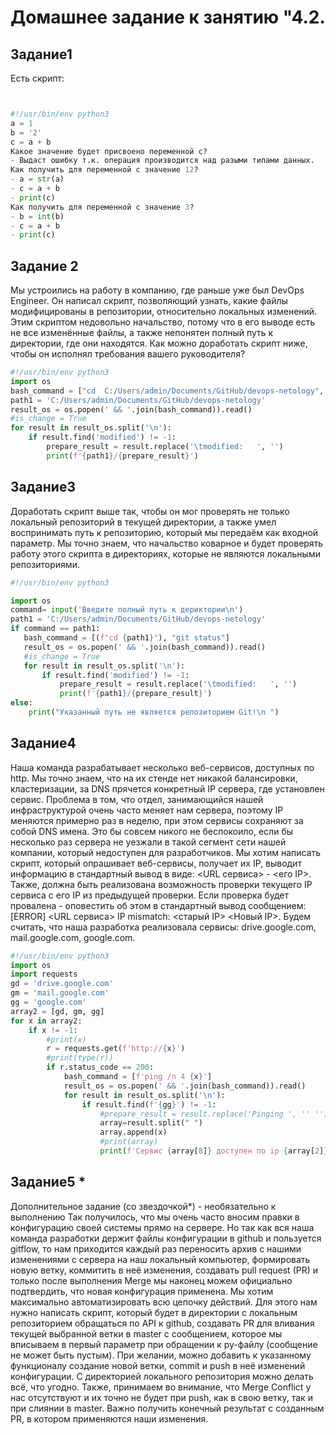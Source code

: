 #  Домашнее задание к занятию "4.2.
## Задание1
Есть скрипт:
```python


#!/usr/bin/env python3
a = 1  
b = '2'  
c = a + b  
Какое значение будет присвоено переменной c?  
- Выдаст ошибку т.к. операция производится над разыми типами данных.  
Как получить для переменной c значение 12?  
- a = str(a)  
- c = a + b
- print(c)  
Как получить для переменной c значение 3?  
- b = int(b)  
- c = a + b
- print(c) 
```
## Задание 2
Мы устроились на работу в компанию, где раньше уже был DevOps Engineer. Он написал скрипт, позволяющий узнать, какие файлы модифицированы в репозитории, относительно локальных изменений. Этим скриптом недовольно начальство, потому что в его выводе есть не все изменённые файлы, а также непонятен полный путь к директории, где они находятся. Как можно доработать скрипт ниже, чтобы он исполнял требования вашего руководителя?
```python
#!/usr/bin/env python3
import os
bash_command = ["cd  C:/Users/admin/Documents/GitHub/devops-netology", "git status"]
path1 = 'C:/Users/admin/Documents/GitHub/devops-netology'
result_os = os.popen(' && '.join(bash_command)).read()
#is_change = True
for result in result_os.split('\n'):
    if result.find('modified') != -1:
        prepare_result = result.replace('\tmodified:   ', '')
        print(f'{path1}/{prepare_result}')
```
## Задание3  
Доработать скрипт выше так, чтобы он мог проверять не только локальный репозиторий в текущей директории, а также умел воспринимать путь к репозиторию, который мы передаём как входной параметр. Мы точно знаем, что начальство коварное и будет проверять работу этого скрипта в директориях, которые не являются локальными репозиториями.
```python
#!/usr/bin/env python3

import os
command= input('Введите полный путь к дериктории\n')
path1 = 'C:/Users/admin/Documents/GitHub/devops-netology'
if command == path1:
   bash_command = [(f"cd {path1}"), "git status"]
   result_os = os.popen(' && '.join(bash_command)).read()
   #is_change = True
   for result in result_os.split('\n'):
       if result.find('modified') != -1:
           prepare_result = result.replace('\tmodified:   ', '')
           print(f'{path1}/{prepare_result}')
else:
    print("Указанный путь не является репозиторием Git!\n ")
```
## Задание4
Наша команда разрабатывает несколько веб-сервисов, доступных по http. Мы точно знаем, что на их стенде нет никакой балансировки, кластеризации, за DNS прячется конкретный IP сервера, где установлен сервис. Проблема в том, что отдел, занимающийся нашей инфраструктурой очень часто меняет нам сервера, поэтому IP меняются примерно раз в неделю, при этом сервисы сохраняют за собой DNS имена. Это бы совсем никого не беспокоило, если бы несколько раз сервера не уезжали в такой сегмент сети нашей компании, который недоступен для разработчиков. Мы хотим написать скрипт, который опрашивает веб-сервисы, получает их IP, выводит информацию в стандартный вывод в виде: <URL сервиса> - <его IP>. Также, должна быть реализована возможность проверки текущего IP сервиса c его IP из предыдущей проверки. Если проверка будет провалена - оповестить об этом в стандартный вывод сообщением: [ERROR] <URL сервиса> IP mismatch: <старый IP> <Новый IP>. Будем считать, что наша разработка реализовала сервисы: drive.google.com, mail.google.com, google.com.  
```python
#!/usr/bin/env python3
import os
import requests
gd = 'drive.google.com'
gm = 'mail.google.com'
gg = 'google.com'
array2 = [gd, gm, gg]
for x in array2:
    if x != -1:
        #print(x)
        r = requests.get(f'http://{x}')
        #print(type(r))
        if r.status_code == 200:
            bash_command = [f'ping /n 4 {x}']
            result_os = os.popen(' && '.join(bash_command)).read()
            for result in result_os.split('\n'):
                if result.find(f'{gg}') != -1:
                    #prepare_result = result.replace('Pinging ', '' '')
                    array=result.split(" ")
                    array.append(x)
                    #print(array)
                    print(f'Сервис {array[8]} доступен по ip {array[2]}')

```
## Задание5 *
Дополнительное задание (со звездочкой*) - необязательно к выполнению
Так получилось, что мы очень часто вносим правки в конфигурацию своей системы прямо на сервере. Но так как вся наша команда разработки держит файлы конфигурации в github и пользуется gitflow, то нам приходится каждый раз переносить архив с нашими изменениями с сервера на наш локальный компьютер, формировать новую ветку, коммитить в неё изменения, создавать pull request (PR) и только после выполнения Merge мы наконец можем официально подтвердить, что новая конфигурация применена. Мы хотим максимально автоматизировать всю цепочку действий. Для этого нам нужно написать скрипт, который будет в директории с локальным репозиторием обращаться по API к github, создавать PR для вливания текущей выбранной ветки в master с сообщением, которое мы вписываем в первый параметр при обращении к py-файлу (сообщение не может быть пустым). При желании, можно добавить к указанному функционалу создание новой ветки, commit и push в неё изменений конфигурации. С директорией локального репозитория можно делать всё, что угодно. Также, принимаем во внимание, что Merge Conflict у нас отсутствуют и их точно не будет при push, как в свою ветку, так и при слиянии в master. Важно получить конечный результат с созданным PR, в котором применяются наши изменения.


